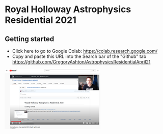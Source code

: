 # Royal Holloway Astrophysics Residential 2021

## Getting started

* Click here to go to Google Colab: https://colab.research.google.com/
* Copy and paste this URL into the Search bar of the "Github" tab https://github.com/GregoryAshton/AstrophysicsResidentialApril21

<a href=https://youtu.be/py7RZ6-9teM> <img src="thumbnails/getting_started.png" alt="Getting started" width="300"> </a>
